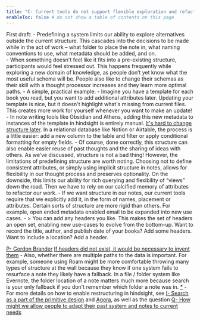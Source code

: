 ```yaml
---
title: "C- Current tools do not support flexible exploration and refactoring of structures as they inevitably evolve"
enableToc: false # do not show a table of contents on this page
---
```

First draft:
    - Predefining a system limits our ability to explore alternatives outside the current structure.  This cascades into the decisions to be made while in the act of work – what folder to place the note in, what naming conventions to use, what metadata should be added, and on.  
    - When something doesn't feel like it fits into a pre-existing structure, participants would feel stressed out. This happens frequently while exploring a new domain of knowledge, as people don’t yet know what the most useful schema will be. People also like to change their schemas as their skill with a thought processor increases and they learn more optimal paths.
    - A simple, practical example: 
    - Imagine you have a template for each book you read, but you want to add additional attributes later. Updating your template is nice, but it doesn't highlight what's missing from current files. This creates more work for yourself whenever you want to make an update!
    - In note writing tools like Obsidian and Athens, adding this new metadata to instances of the template in hindsight is entirely manual.  [It's hard to change structure later](It's%20hard%20to%20change%20structure%20later). In a relational database like Notion or Airtable, the process is a little easier: add a new column to the table and filter or apply conditional formatting for empty fields.
    - Of course, done correctly, this structure can also enable easier reuse of past thoughts and the sharing of ideas with others. As we’ve discussed, structure is not a bad thing! However, the limitations of predefining structure are worth noting. Choosing not to define consistent attributes, or simply using implicit structure in notes, allows for flexibility in our thought process and preserves optionality.  On the downside, this limits our ability for rich querying and flexibility of “views” down the road. Then we have to rely on our calcified memory of attributes to refactor our work. 
    - If we want structure in our notes, our current tools require that we explicitly add it, in the form of names, placement or attributes. Certain sorts of structure are more rigid than others. For example, open ended metadata enabled email to be expanded into new use cases.
    - > You can add any headers you like. This makes the set of headers an open set, enabling new use-cases to evolve from the bottom-up. Want to record the title, author, and publish date of your books? Add some headers. Want to include a location? Add a header. 

[P- Gordon Brander](../LitReview/Extended%20Universe/People/P-%20Gordon%20Brander.md) [If headers did not exist, it would be necessary to invent them](https://subconscious.substack.com/p/if-headers-did-not-exist-it-would)
    - Also, whether there are multiple paths to the data is important.  For example, someone using Roam might be more comfortable throwing many types of structure at the wall because they know if one system fails to resurface a note they likely have a fallback. In a file / folder system like Evernote, the folder location of a note matters much more because search is your only fallback if you don't remember which folder a note was in. [*](((6H88k-kED)))
    - For more details on how to enable restructuring in hindsight, see [I- Search as a part of the primitive design](LitReview/Main/I-%20Search%20as%20a%20part%20of%20the%20primitive%20design.md) and [Agora](../LitReview/Extended%20Universe/Tools%20for%20Thought%20Examples/Agora.md), as well as the question [Q- How might we allow people to adapt their past system and notes to current needs](../LitReview/Extended%20Universe/Q-%20How%20might%20we%20allow%20people%20to%20adapt%20their%20past%20system%20and%20notes%20to%20current%20needs.md)
